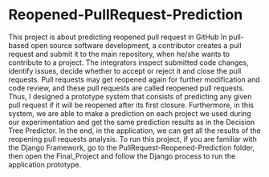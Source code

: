 # Reopened-PullRequest-Prediction
This project is about predicting reopened pull request in GitHub
In pull-based open source software development, a contributor creates a pull request and submit it to the main repository, when he/she wants to contribute to a project. 
The integrators inspect submitted code changes, identify issues, decide whether to accept or reject it and close the pull requests. 
Pull requests may get reopened again for further modification and code review, and these pull requests are called reopened pull requests. 
Thus, I designed a prototype system that consists of predicting any given pull request if it will be reopened after its first closure. 
Furthermore, in this system, we are able to make a prediction on each project we used during our experimentation and get the same prediction results as in 
the Decision Tree Predictor. 
In the end, in the application, we can get all the results of the reopening pull requests analysis.
To run this project, if you are familiar with the Django Framework, go to the PullRequest-Reopened-Prediction folder, then open the Final_Project and follow the Django process to run the application prototype. 
